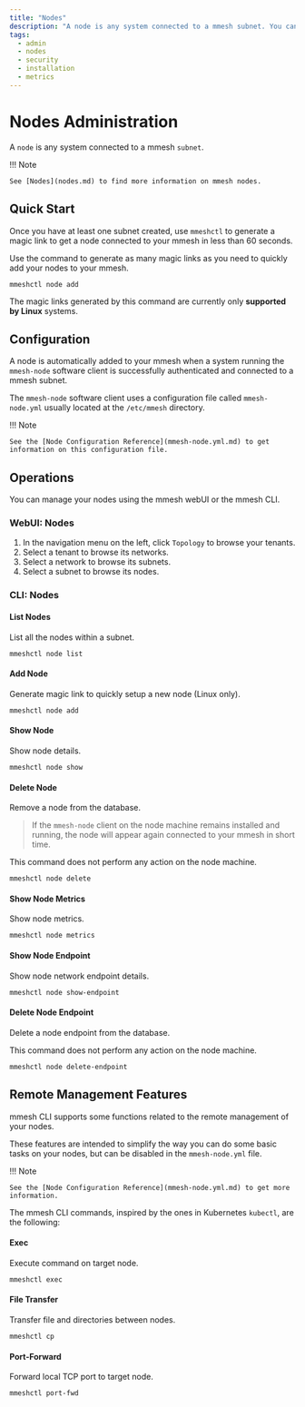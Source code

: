 ```yaml
---
title: "Nodes"
description: "A node is any system connected to a mmesh subnet. You can manage the nodes using mmeshctl or the mmesh webUI."
tags:
  - admin
  - nodes
  - security
  - installation
  - metrics
---
```


# Nodes Administration

A `node` is any system connected to a mmesh `subnet`.

!!! Note

    See [Nodes](nodes.md) to find more information on mmesh nodes.

## Quick Start

Once you have at least one subnet created, use `mmeshctl` to generate a magic link to get a node connected to your mmesh in less than 60 seconds.

Use the command to generate as many magic links as you need to quickly add your nodes to your mmesh.

```shell
mmeshctl node add
```

<note>
The magic links generated by this command are currently only <strong>supported by Linux</strong> systems.
</note>

## Configuration

A node is automatically added to your mmesh when a system running the `mmesh-node` software client is successfully authenticated and connected to a mmesh subnet.

The `mmesh-node` software client uses a configuration file called `mmesh-node.yml` usually located at the `/etc/mmesh` directory.

!!! Note

    See the [Node Configuration Reference](mmesh-node.yml.md) to get information on this configuration file.

## Operations

You can manage your nodes using the mmesh webUI or the mmesh CLI.

### WebUI: Nodes

1. In the navigation menu on the left, click `Topology` to browse your tenants.
2. Select a tenant to browse its networks.
3. Select a network to browse its subnets.
4. Select a subnet to browse its nodes.

### CLI: Nodes

#### List Nodes

List all the nodes within a subnet.

```shell
mmeshctl node list
```

#### Add Node

Generate magic link to quickly setup a new node (Linux only).

```shell
mmeshctl node add
```

#### Show Node

Show node details.

```shell
mmeshctl node show
```

#### Delete Node

Remove a node from the database.

> If the `mmesh-node` client on the node machine remains installed and running, the node will appear again connected to your mmesh in short time.

This command does not perform any action on the node machine.

```shell
mmeshctl node delete
```

#### Show Node Metrics

Show node metrics.

```shell
mmeshctl node metrics
```

#### Show Node Endpoint

Show node network endpoint details.

```shell
mmeshctl node show-endpoint
```

#### Delete Node Endpoint

Delete a node endpoint from the database.

This command does not perform any action on the node machine.

```shell
mmeshctl node delete-endpoint
```

## Remote Management Features

mmesh CLI supports some functions related to the remote management of your nodes.

These features are intended to simplify the way you can do some basic tasks on your nodes, but can be disabled in the `mmesh-node.yml` file.

!!! Note

    See the [Node Configuration Reference](mmesh-node.yml.md) to get more information.

The mmesh CLI commands, inspired by the ones in Kubernetes `kubectl`, are the following:

#### Exec

Execute command on target node.

```shell
mmeshctl exec
```

#### File Transfer

Transfer file and directories between nodes.

```shell
mmeshctl cp
```

#### Port-Forward

Forward local TCP port to target node.

```shell
mmeshctl port-fwd
```

